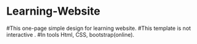 # Learning-Website
#This one-page simple design for learning website.
#This template is not interactive .
#In tools Html, CSS, bootstrap(online).
